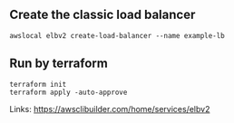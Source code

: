 
## Create the classic load balancer
```
awslocal elbv2 create-load-balancer --name example-lb 
```


## Run by terraform
```
terraform init
terraform apply -auto-approve
```

Links:
https://awsclibuilder.com/home/services/elbv2
